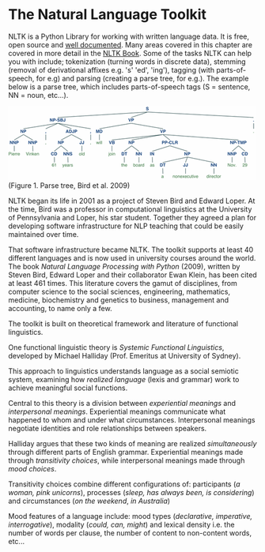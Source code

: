 # The Natural Language Toolkit
NLTK is a Python Library for working with written language data. It is free, open source and [well documented](http://www.nltk.org/). Many areas covered in this chapter are covered in more detail in the [NLTK Book](http://www.nltk.org/book/). Some of the tasks NLTK can help you with include; tokenization (turning words in discrete data), stemming (removal of derivational affixes e.g. 's' 'ed', 'ing'), tagging (with parts-of-speech, for e.g) and parsing (creating a parse tree, for e.g.). The example below is a parse tree, which includes parts-of-speech tags (S = sentence, NN = noun, etc...).

![](images/tree.gif)
(Figure 1. Parse tree, Bird et al. 2009)

NLTK began its life in 2001 as a project of Steven Bird and Edward Loper. At the time, Bird was a professor in computational linguistics at the University of Pennsylvania and Loper, his star student. Together they agreed a plan for developing software infrastructure for NLP teaching that could be easily maintained over time. 

That software infrastructure became NLTK. The toolkit supports at least 40 different languages and is now used in university courses around the world. The book *Natural Language Processing with Python* (2009), written by Steven Bird, Edward Loper and their collaborator Ewan Klein, has been cited at least 461 times. This literature covers the gamut of disciplines, from computer science to the social sciences, engineering, mathematics, medicine, biochemistry and genetics to business, management and accounting, to name only a few. 

The toolkit is built on theoretical framework and literature of functional linguistics.

One functional linguistic theory is *Systemic Functional Linguistics*, developed by Michael Halliday (Prof. Emeritus at University of Sydney).

This approach to linguistics understands language as a social semiotic system, examining how *realized language* (lexis and grammar) work to achieve meaningful social functions.

Central to this theory is a division between *experiential meanings* and *interpersonal meanings*. Experiential meanings communicate what happened to whom and under what circumstances. Interpersonal meanings negotiate identities and role relationships between speakers. 

Halliday argues that these two kinds of meaning are realized *simultaneously* through different parts of English grammar. Experiential meanings made through *transitivity choices*, while interpersonal meanings made through *mood choices*.

Transitivity choices combine different configurations of: participants (*a woman, pink unicorns*), processes (*sleep, has always been, is considering*) and circumstances (*on the weekend*, *in Australia*)

Mood features of a language include: mood types (*declarative, imperative, interrogative*), modality (*could, can, might*) and lexical density i.e. the number of words per clause, the number of content to non-content words, etc...
